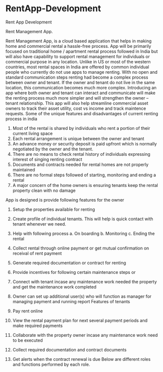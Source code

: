 # RentApp-Development
Rent App Development

Rent Management App.

Rent Management App, is a cloud based application that helps in making home and commercial rental a hassle-free process. App will be primarily focused on traditional home / apartment rental process followed in India but will also have capability to support rental management for individuals or commercial purpose in any location. Unlike in US or most of the western countries, most rental spaces in India are offered by common individual people who currently do not use apps to manage renting. With no open and standard communication steps renting had become a complex process between owner and tenant. If the owner and tenant do not live in the same location, this communication becomes much more complex.  Introducing an app where both owner and tenant can interact and communicate will make the renting process much more simpler and will strengthen the owner – tenant relationship.
This app will also help streamline commercial asset owners to track their asset utility, cost vs income and track maintence requests.
Some of the unique features and disadvantages of current renting process in india
1.	Most of the rental is shared by   individuals who rent a portion of their current living space
2.	Each rental arrangement is unique between the owner and tenant
3.	An advance money or security deposit is paid upfront which is normally negotiated by the owner and the tenant.
4.	There are no means to check rental history of individuals expressing interest of singing renting contract
5.	Documents and contracts needed for rental homes are not properly maintained
6.	 There are no formal steps followed of starting, monitoring and ending a rental 
7.	A major concern of the home owners is ensuring tenants keep the rental property clean with no damage

App is designed is provide following features for the owner
1.	Setup the properties available for renting
2.	Create profile of individual tenants. This will help is quick contact with tenant whenever we need.
3.	Help with following process
a.	On boarding 
b.	Monitoring 
c.	Ending the rental

4.	Collect rental through online payment or get mutual confirmation on receival of rent payment
5.	Generate required documentation or contract for renting
6.	Provide incentives for following certain maintenance steps or 
7.	Connect with tenant incase any maintenance work needed the property and get the maintenance work completed
8.	Owner can set up additional user(s) who will function as manager for managing payment and running report
Features of tenants

1.	Pay rent online
2.	View the rental payment plan for next several payment periods and make required payments
3.	Collaborate with the property owner incase any maintenance work need to be executed
4.	Collect required documentation and contract documents
5.	Get alerts when the contract renewal is due
Below are different roles and functions performed by each role.
